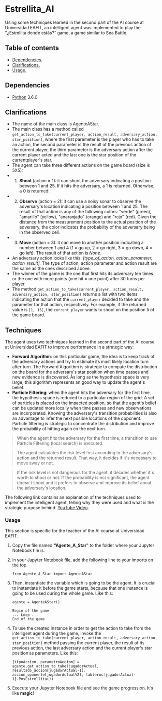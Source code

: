 # Estrellita_AI

Using some techniques learned in the second part of the AI course at Universidad EAFIT, an intelligent agent was implemented to play the "¿Estrellita donde estás?" game,  a game similar to Sea Battle.

## Table of contents
  * [Dependencies.](#dependencies)
  * [Clarifications.](#clarifications)
  * [Usage.](#usage)

## Dependencies
- [Python] 3.6.0

## Clarifications
  - The name of the main class is AgenteAStar.
  - The main class has a method called ``get_action_to_take(current_player, action_result, adversary_action, star_position)``, where the first parameter is the player who has to take an action, the second parameter is the result of the previous action of the current player, the third parameter is the adversary action after the current player acted and the last one is the star position of the currentplayer's star.
 - The agent can take three different actions on the game board (size is 5X5):
 - 1. **Shoot** (action = 1): it can shoot the adversary indicating a position between 1 and 25. If it hits the adversary, a 1 is returned. Otherwise, a 0 is returned.
 - 2. **Observe** (action = 2): it can use a noisy sonar to observe the adversary's location indicating a position between 1 and 25. The result of that action is any of the following colors: "verde" (green), "amarillo" (yellow), "anaranjado" (orange) and "rojo" (red). Given the distance from the measurement position to the actual position of the adversary, the color indicates the probability of the adversary being in the observed cell.
 - 3. **Move** (action = 3): it can move to another position indicating a number between 1 and 4 (1 = go up, 2 = go right, 3 = go down, 4 = go left). The result of that action is _None_.
  - An adversary action looks like this: _[type_of_action, action_parameter, action_result]._ The type of action, action parameter and action result are the same as the ones described above.
  - The winner of the game is the one that first hits its adversary ten times or the one with more points (one hit = one point) after 30 turns per player.
  -  The method ``get_action_to_take(current_player, action_result, adversary_action, star_position)`` returns a list with two items indicating the action that the ``current_player`` decided to take and the parameter for that action, respectively. For example, if the returned value is ``[1, 15]``, the ``current_player`` wants to shoot on the position 5 of the game board.

## Techniques
The agent uses two techniques learned in the second part of the AI course at Universidad EAFIT to improve performance in a strategic way:
  - **Forward Algorithm**: on this particular game, the idea is to keep track of the adversary actions and try to estimate its most likely location turn after turn. The Forward Algorithm is strategic to compute the distribution on the board for the adversary's star position when time passes and new evidence is discovered. As long as the hypothesis space is very large, this algorithm represents an good way to update the agent's belief.
  - **Particle Filtering**: when the agent hits the adversary for the first time, the hypothesis space is reduced to a particular region of the grid. A set of particles is placed on the impacted position, so that the agent's belief can be updated more locally when time passes and new observations are incorporated. Knowing the adversary's transition probabilities is also an advantage to infer the next posible locations of the opponent. Particle filtering is strategic to concentrate the distribution and improve the probability of hitting again on the next turn.

> When the agent hits the adversary for the first time, a transition to use Particle Filtering (local search) is executed.

> The agent calculates the risk level first according to the adversary's action and the returned result. That way, it decides if it´s necessary to move away or not.

> If the risk level is not dangerous for the agent, it decides whether it´s worth to shoot or not. If the probability is not significant, the agent doesn´t shoot and it prefers to observe and improve its belief about the adversary's location.

The following link contains an explanation of the techniques used to implement the intelligent agent, telling why they were used and what is the strategic purpose behind: [YouTube Video].

### Usage
This section is specific for the teacher of the AI course at Universidad EAFIT.

1. Copy the file named **"Agente_A_Star"** to the folder where your Jupyter Notebook file is.

2. In your Jupyter Notebook file, add the following line to your imports on the top.

    ```ssh
    from Agente_A_Star import AgenteAStar
    ```

3. Then, instantiate the variable which is going to be the agent. It is crucial to instantiate it before the game starts, because that one instance is going to be used during the whole game. Like this:

    ```ssh
    agente = AgenteAStar()

    Begin of the game
    ... Loop ...
    End of the game
    ```

4. To use the created instance in order to get the action to take from the intelligent agent during the game, invoke the ``get_action_to_take(current_player, action_result, adversary_action, star_position)`` method passing the current player, the result of its previous action, the last adversary action and the current player's star position as parameters. Like this:

    ```ssh
    [tipoAccion, parametroAccion] = agente.get_action_to_take(jugadorActual, resultado_accion[jugadorActual-1], accion_oponente[jugadorActual%2], tableros[jugadorActual-1].PosEstrellita())
    ```

5. Execute your Jupyter Notebook file and see the game progression. It's like **magic**!

[Python]: <https://www.python.org/downloads/>
[YouTube Video]: <https://youtu.be/e2s5pg0WLII>
